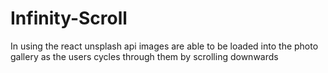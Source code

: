 # Infinity-Scroll
In using the react unsplash api images are able to be loaded into the photo gallery as the users cycles through them by scrolling downwards
